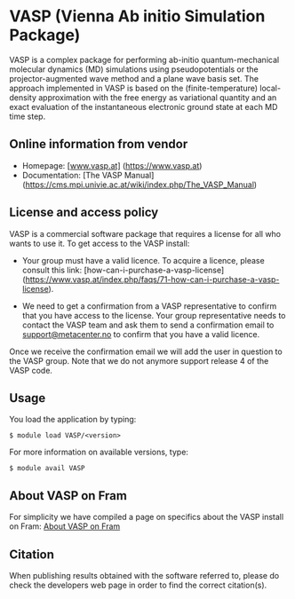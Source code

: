 # VASP (Vienna Ab initio Simulation Package)

VASP is a complex package for performing ab-initio quantum-mechanical molecular dynamics (MD) simulations using pseudopotentials or the projector-augmented wave method and a plane wave basis set. The approach implemented in VASP is based on the (finite-temperature) local-density approximation with the free energy as variational quantity and an exact evaluation of the instantaneous electronic ground state at each MD time step.

## Online information from vendor

* Homepage: [www.vasp.at] (https://www.vasp.at)
* Documentation: [The VASP Manual] (https://cms.mpi.univie.ac.at/wiki/index.php/The_VASP_Manual)

## License and access policy

VASP is a commercial software package that requires a license for all who wants to use it. To get access to the VASP install:

* Your group must have a valid licence. To acquire a licence, please consult this link: [how-can-i-purchase-a-vasp-license] (https://www.vasp.at/index.php/faqs/71-how-can-i-purchase-a-vasp-license).

* We need to get a confirmation from a VASP representative to confirm that you have access to the license. Your group representative needs to contact the VASP team and ask them to send a confirmation email to support@metacenter.no to confirm that you have a valid licence. 

Once we receive the confirmation email we will add the user in question to the VASP group. Note that we do not anymore support release 4 of the VASP code.

    
## Usage 

You load the application by typing:

	$ module load VASP/<version>

For more information on available versions, type:

	$ module avail VASP

## About VASP on Fram

For simplicity we have compiled a page on specifics about the VASP install on Fram: [About VASP on Fram](files/vasponfram.md)

## Citation

When publishing results obtained with the software referred to, please do check the developers web page in order to find the correct citation(s).
